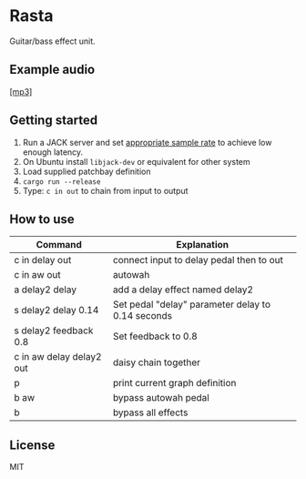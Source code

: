 # Rasta

Guitar/bass effect unit.

## Example audio

[[mp3]](http://rickyhan.com/out.mp3)

## Getting started

1. Run a JACK server and set [appropriate sample rate](https://askubuntu.com/questions/539406/how-to-avoid-xrun-callback-skips) to achieve low enough latency.
2. On Ubuntu install `libjack-dev` or equivalent for other system
3. Load supplied patchbay definition
5. `cargo run --release`
6. Type: `c in out` to chain from input to output

## How to use

| Command                  | Explanation                                       |
|--------------------------|---------------------------------------------------|
| c in delay out           | connect input to delay pedal then to out          |
| c in aw out              | autowah                                           |
| a delay2 delay           | add a delay effect named delay2                   |
| s delay2 delay 0.14      | Set pedal "delay" parameter delay to 0.14 seconds |
| s delay2 feedback 0.8    | Set feedback to 0.8                               |
| c in aw delay delay2 out | daisy chain together                              |
| p                        | print current graph definition                    |
| b aw                     | bypass autowah pedal                              |
| b                        | bypass all effects                                |

## License

MIT